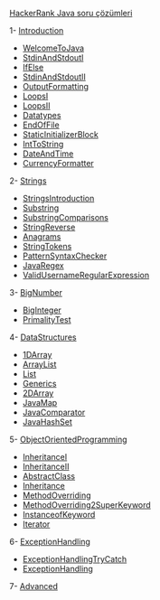 [HackerRank Java soru çözümleri](https://www.hackerrank.com/domains/java?filters%5Bstatus%5D%5B%5D=unsolved&badge_type=java)

1- [Introduction](https://github.com/42arslanyusuf/HackerRank-Java/tree/main/src/Introduction)
  - [WelcomeToJava](https://github.com/42arslanyusuf/HackerRank-Java/tree/main/src/Introduction/_001_WelcomeToJava)
  - [StdinAndStdoutI](https://github.com/42arslanyusuf/HackerRank-Java/tree/main/src/Introduction/_002_StdinAndStdoutI)
  - [IfElse](https://github.com/42arslanyusuf/HackerRank-Java/tree/main/src/Introduction/_003_IfElse)
  - [StdinAndStdoutII](https://github.com/42arslanyusuf/HackerRank-Java/tree/main/src/Introduction/_004_StdinAndStdoutII)
  - [OutputFormatting](https://github.com/42arslanyusuf/HackerRank-Java/tree/main/src/Introduction/_005_OutputFormatting)
  - [LoopsI](https://github.com/42arslanyusuf/HackerRank-Java/tree/main/src/Introduction/_006_LoopsI)
  - [LoopsII](https://github.com/42arslanyusuf/HackerRank-Java/tree/main/src/Introduction/_007_LoopsII)
  - [Datatypes](https://github.com/42arslanyusuf/HackerRank-Java/tree/main/src/Introduction/_008_Datatypes)
  - [EndOfFile](https://github.com/42arslanyusuf/HackerRank-Java/tree/main/src/Introduction/_009_EndOfFile)
  - [StaticInitializerBlock](https://github.com/42arslanyusuf/HackerRank-Java/tree/main/src/Introduction/_010_StaticInitializerBlock)
  - [IntToString](https://github.com/42arslanyusuf/HackerRank-Java/tree/main/src/Introduction/_011_IntToString)
  - [DateAndTime](https://github.com/42arslanyusuf/HackerRank-Java/tree/main/src/Introduction/_012_DateAndTime)
  - [CurrencyFormatter](https://github.com/42arslanyusuf/HackerRank-Java/tree/main/src/Introduction/_013_CurrencyFormatter)
    
2- [Strings](https://github.com/42arslanyusuf/HackerRank-Java/tree/main/src/Strings)
  - [StringsIntroduction](https://github.com/42arslanyusuf/HackerRank-Java/tree/main/src/Strings/_001_StringsIntroduction)
  - [Substring](https://github.com/42arslanyusuf/HackerRank-Java/tree/main/src/Strings/_002_Substring)
  - [SubstringComparisons](https://github.com/42arslanyusuf/HackerRank-Java/tree/main/src/Strings/_003_SubstringComparisons)
  - [StringReverse]()
  - [Anagrams](https://github.com/42arslanyusuf/HackerRank-Java/tree/main/src/Strings/_005_Anagrams)
  - [StringTokens](https://github.com/42arslanyusuf/HackerRank-Java/tree/main/src/Strings/_006_StringTokens)
  - [PatternSyntaxChecker](https://github.com/42arslanyusuf/HackerRank-Java/tree/main/src/Strings/_007_PatternSyntaxChecker)
  - [JavaRegex](https://github.com/42arslanyusuf/HackerRank-Java/tree/main/src/Strings/_008_JavaRegex)
  - [ValidUsernameRegularExpression](https://github.com/42arslanyusuf/HackerRank-Java/tree/main/src/Strings/_009_ValidUsernameRegularExpression)

3- [BigNumber](https://github.com/42arslanyusuf/HackerRank-Java/tree/main/src/BigNumber)
  - [BigInteger](https://github.com/42arslanyusuf/HackerRank-Java/tree/main/src/BigNumber/_001_BigInteger)
  - [PrimalityTest](https://github.com/42arslanyusuf/HackerRank-Java/tree/main/src/BigNumber/_002_PrimalityTest)

4- [DataStructures](https://github.com/42arslanyusuf/HackerRank-Java/tree/main/src/DataStructures)
  - [1DArray](https://github.com/42arslanyusuf/HackerRank-Java/tree/main/src/DataStructures/_001_1DArray)
  - [ArrayList](https://github.com/42arslanyusuf/HackerRank-Java/tree/main/src/DataStructures/_002_ArrayList)
  - [List](https://github.com/42arslanyusuf/HackerRank-Java/tree/main/src/DataStructures/_003_List)
  - [Generics](https://github.com/42arslanyusuf/HackerRank-Java/tree/main/src/DataStructures/_004_Generics)
  - [2DArray](https://github.com/42arslanyusuf/HackerRank-Java/tree/main/src/DataStructures/_005_2DArray)
  - [JavaMap](https://github.com/42arslanyusuf/HackerRank-Java/tree/main/src/DataStructures/_006_JavaMap)
  - [JavaComparator](https://github.com/42arslanyusuf/HackerRank-Java/tree/main/src/DataStructures/_007_JavaComparator)
  - [JavaHashSet](https://github.com/42arslanyusuf/HackerRank-Java/tree/main/src/DataStructures/_008_JavaHashSet)

5- [ObjectOrientedProgramming](https://github.com/42arslanyusuf/HackerRank-Java/tree/main/src/ObjectOrientedProgramming)
  - [InheritanceI](https://github.com/42arslanyusuf/HackerRank-Java/tree/main/src/ObjectOrientedProgramming/_001_InheritanceI)
  - [InheritanceII](https://github.com/42arslanyusuf/HackerRank-Java/tree/main/src/ObjectOrientedProgramming/_002_InheritanceII)
  - [AbstractClass](https://github.com/42arslanyusuf/HackerRank-Java/tree/main/src/ObjectOrientedProgramming/_003_AbstractClass)
  - [Inheritance](https://github.com/42arslanyusuf/HackerRank-Java/tree/main/src/ObjectOrientedProgramming/_004_Inheritance)
  - [MethodOverriding](https://github.com/42arslanyusuf/HackerRank-Java/tree/main/src/ObjectOrientedProgramming/_005_MethodOverriding)
  - [MethodOverriding2SuperKeyword](https://github.com/42arslanyusuf/HackerRank-Java/tree/main/src/ObjectOrientedProgramming/_006_MethodOverriding2SuperKeyword)
  - [InstanceofKeyword](https://github.com/42arslanyusuf/HackerRank-Java/tree/main/src/ObjectOrientedProgramming/_007_InstanceofKeyword)
  - [Iterator](https://github.com/42arslanyusuf/HackerRank-Java/tree/main/src/ObjectOrientedProgramming/_008_Iterator)

6- [ExceptionHandling](https://github.com/42arslanyusuf/HackerRank-Java/tree/main/src/ExceptionHandling)
  - [ExceptionHandlingTryCatch](https://github.com/42arslanyusuf/HackerRank-Java/tree/main/src/ExceptionHandling/_001_ExceptionHandlingTryCatch)
  - [ExceptionHandling](https://github.com/42arslanyusuf/HackerRank-Java/tree/main/src/ExceptionHandling/_002_ExceptionHandling)

7- [Advanced](https://github.com/42arslanyusuf/HackerRank-Java/tree/main/src/Advanced)
